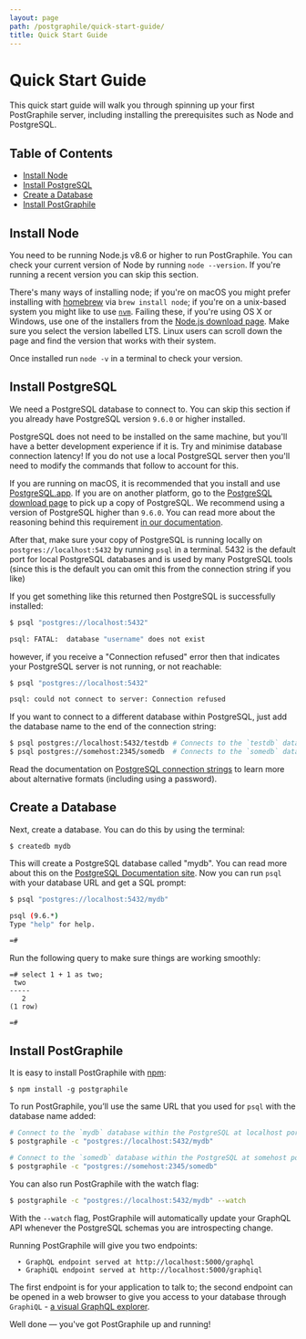 ```yaml
---
layout: page
path: /postgraphile/quick-start-guide/
title: Quick Start Guide
---
```


# Quick Start Guide

This quick start guide will walk you through spinning up your first PostGraphile server, including installing the prerequisites such as Node and PostgreSQL.


## Table of Contents
  - [Install Node](#install-node)
  - [Install PostgreSQL](#install-postgresql)
  - [Create a Database](#create-a-database)
  - [Install PostGraphile](#install-postgraphile)

## Install Node
You need to be running Node.js v8.6 or higher to run PostGraphile. You can check your current version of Node by running `node --version`. If you're running a recent version you can skip this section.

There's many ways of installing node; if you're on macOS you might prefer installing with [homebrew](https://brew.sh/) via `brew install node`; if you're on a unix-based system you might like to use [`nvm`](https://github.com/creationix/nvm). Failing these, if you're using OS X or Windows, use one of the installers from the [Node.js download page](https://nodejs.org/en/download/). Make sure you select the version labelled LTS. Linux users can scroll down the page and find the version that works with their system.

Once installed run `node -v` in a terminal to check your version.


## Install PostgreSQL
We need a PostgreSQL database to connect to. You can skip this section if you already have PostgreSQL version `9.6.0` or higher installed.

PostgreSQL does not need to be installed on the same machine, but you'll have a better development experience if it is. Try and minimise database connection latency! If you do not use a local PostgreSQL server then you'll need to modify the commands that follow to account for this.

If you are running on macOS, it is recommended that you install and use [PostgreSQL.app](http://postgresapp.com/). If you are on another platform, go to the [PostgreSQL download page](https://www.postgresql.org/download/) to pick up a copy of PostgreSQL. We recommend using a version of PostgreSQL higher than `9.6.0`. You can read more about the reasoning behind this requirement [in our documentation](/postgraphile/requirements/).

After that, make sure your copy of PostgreSQL is running locally on `postgres://localhost:5432` by running `psql` in a terminal. 5432 is the default port for local PostgreSQL databases and is used by many PostgreSQL tools (since this is the default you can omit this from the connection string if you like)

If you get something like this returned then PostgreSQL is successfully installed:

```bash
$ psql "postgres://localhost:5432"

psql: FATAL:  database "username" does not exist
```

however, if you receive a "Connection refused" error then that indicates your PostgreSQL server is not running, or not reachable:

```bash
$ psql "postgres://localhost:5432"

psql: could not connect to server: Connection refused
```

If you want to connect to a different database within PostgreSQL, just add the database name to the end of the connection string:

```bash
$ psql postgres://localhost:5432/testdb # Connects to the `testdb` database at `postgres://localhost:5432`
$ psql postgres://somehost:2345/somedb  # Connects to the `somedb` database at `postgres://somehost:2345`
```

Read the documentation on [PostgreSQL connection strings](https://www.postgresql.org/docs/9.6/static/libpq-connect.html#LIBPQ-CONNSTRING) to learn more about alternative formats (including using a password).

## Create a Database

Next, create a database. You can do this by using the terminal:

```
$ createdb mydb
```

This will create a PostgreSQL database called "mydb". You can read more about this on the [PostgreSQL Documentation site](https://www.postgresql.org/docs/9.6/static/tutorial-createdb.html). Now you can run `psql` with your database URL and get a SQL prompt:


```bash
$ psql "postgres://localhost:5432/mydb"

psql (9.6.*)
Type "help" for help.

=#
```

Run the following query to make sure things are working smoothly:

```
=# select 1 + 1 as two;
 two
-----
   2
(1 row)

=#
```

## Install PostGraphile
It is easy to install PostGraphile with [npm](https://docs.npmjs.com/getting-started/installing-node):

```
$ npm install -g postgraphile
```

To run PostGraphile, you’ll use the same URL that you used for `psql` with the database name added:

```bash
# Connect to the `mydb` database within the PostgreSQL at localhost port 5432
$ postgraphile -c "postgres://localhost:5432/mydb"

# Connect to the `somedb` database within the PostgreSQL at somehost port 2345
$ postgraphile -c "postgres://somehost:2345/somedb"
```

You can also run PostGraphile with the watch flag:

```bash
$ postgraphile -c "postgres://localhost:5432/mydb" --watch
```

With the `--watch` flag, PostGraphile will automatically update your GraphQL API whenever the PostgreSQL schemas you are introspecting change.

Running PostGraphile will give you two endpoints:

```
  ‣ GraphQL endpoint served at http://localhost:5000/graphql
  ‣ GraphiQL endpoint served at http://localhost:5000/graphiql
```

The first endpoint is for your application to talk to; the second endpoint can be opened in a web browser to give you access to your database through `GraphiQL` - [a visual GraphQL explorer](https://github.com/graphql/graphiql).

Well done — you've got PostGraphile up and running!
